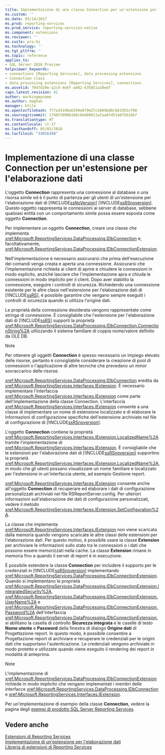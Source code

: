 ```yaml
---
title: Implementazione di una classe Connection per un'estensione per l'elaborazione dati | Microsoft Docs
ms.custom: ''
ms.date: 03/14/2017
ms.prod: reporting-services
ms.prod_service: reporting-services-native
ms.component: extensions
ms.reviewer: ''
ms.suite: pro-bi
ms.technology: ''
ms.tgt_pltfrm: ''
ms.topic: reference
applies_to:
- SQL Server 2016 Preview
helpviewer_keywords:
- connections [Reporting Services], data processing extensions
- Connection class
- data processing extensions [Reporting Services], connections
ms.assetid: 7047d29e-a2c9-4e6f-ad02-635851a38ed7
caps.latest.revision: 42
author: markingmyname
ms.author: maghan
manager: kfile
ms.openlocfilehash: f77a34196a6299e07942fc5809b80cb81955cf08
ms.sourcegitcommit: 1740f3090b168c0e809611a7aa6fd514075616bf
ms.translationtype: HT
ms.contentlocale: it-IT
ms.lasthandoff: 05/03/2018
ms.locfileid: "33016348"
---
```

# <a name="implementing-a-connection-class-for-a-data-processing-extension"></a>Implementazione di una classe Connection per un'estensione per l'elaborazione dati
  L'oggetto **Connection** rappresenta una connessione al database o una risorsa simile ed è il punto di partenza per gli utenti di un'estensione per l'elaborazione dati di [!INCLUDE[ssNoVersion](../../../includes/ssnoversion-md.md)] [!INCLUDE[ssRSnoversion](../../../includes/ssrsnoversion-md.md)]. Questo oggetto rappresenta le connessioni ai server di database, sebbene qualsiasi entità con un comportamento simile possa essere esposta come oggetto **Connection**.  
  
 Per implementare un oggetto **Connection**, creare una classe che implementa <xref:Microsoft.ReportingServices.DataProcessing.IDbConnection> e, facoltativamente, <xref:Microsoft.ReportingServices.DataProcessing.IDbConnectionExtension>.  
  
 Nell'implementazione è necessario assicurarsi che prima dell'esecuzione dei comandi venga creata e aperta una connessione. Assicurarsi che l'implementazione richieda ai client di aprire e chiudere le connessioni in modo esplicito, anziché lasciare che l'implementazione apra e chiuda le connessioni in modo implicito per il client. Dopo aver stabilito la connessione, eseguire i controlli di sicurezza. Richiedendo una connessione esistente per le altre classi nell'estensione per l'elaborazione dati di [!INCLUDE[ssRS](../../../includes/ssrs-md.md)], è possibile garantire che vengano sempre eseguiti i controlli di sicurezza quando si utilizza l'origine dati.  
  
 Le proprietà della connessione desiderata vengono rappresentate come stringa di connessione. È consigliabile che l'estensione per l'elaborazione dati di [!INCLUDE[ssRS](../../../includes/ssrs-md.md)] supporti la proprietà <xref:Microsoft.ReportingServices.DataProcessing.IDbConnection.ConnectionString%2A> utilizzando il sistema familiare di coppia nome/valore definito da OLE DB.  
  
> [!NOTE]  
>  Per ottenere gli oggetti **Connection** è spesso necessario un impiego elevato delle risorse, pertanto è consigliabile considerare la creazione di pool di connessioni o l'applicazione di altre tecniche che prevedano un minor sovraccarico delle risorse.  
  
 <xref:Microsoft.ReportingServices.DataProcessing.IDbConnection> eredita da <xref:Microsoft.ReportingServices.Interfaces.IExtension>. È necessario implementare l'interfaccia <xref:Microsoft.ReportingServices.Interfaces.IExtension> come parte dell'implementazione della classe Connection. L'interfaccia <xref:Microsoft.ReportingServices.Interfaces.IExtension> consente a una classe di implementare un nome di estensione localizzato e di elaborare le informazioni di configurazione specifiche dell'estensione archiviate nel file di configurazione di [!INCLUDE[ssRSnoversion](../../../includes/ssrsnoversion-md.md)].  
  
 L'oggetto **Connection** contiene la proprietà <xref:Microsoft.ReportingServices.Interfaces.IExtension.LocalizedName%2A> tramite l'implementazione di <xref:Microsoft.ReportingServices.Interfaces.IExtension>. È consigliabile che le estensioni per l'elaborazione dati di [!INCLUDE[ssRSnoversion](../../../includes/ssrsnoversion-md.md)] supportino la proprietà <xref:Microsoft.ReportingServices.Interfaces.IExtension.LocalizedName%2A>, in modo che gli utenti possano visualizzare un nome familiare e localizzato per l'estensione in un'interfaccia utente, ad esempio Gestione report.  
  
 <xref:Microsoft.ReportingServices.Interfaces.IExtension> consente anche all'oggetto **Connection** di recuperare ed elaborare i dati di configurazione personalizzati archiviati nel file RSReportServer.config. Per ulteriori informazioni sull'elaborazione dei dati di configurazione personalizzati, vedere il metodo <xref:Microsoft.ReportingServices.Interfaces.IExtension.SetConfiguration%2A>.  
  
 La classe che implementa <xref:Microsoft.ReportingServices.Interfaces.IExtension> non viene scaricata dalla memoria quando vengono scaricate le altre classi delle estensioni per l'elaborazione dati. Per questo motivo, è possibile usare la classe **Extension** per archiviare le informazioni sullo stato tra le connessioni o i dati che possono essere memorizzati nella cache. La classe **Extension** rimane in memoria fino a quando il server di report è in esecuzione.  
  
 È possibile estendere la classe **Connection** per includere il supporto per le credenziali in [!INCLUDE[ssRSnoversion](../../../includes/ssrsnoversion-md.md)] implementando <xref:Microsoft.ReportingServices.DataProcessing.IDbConnectionExtension>. Quando si implementano le proprietà <xref:Microsoft.ReportingServices.DataProcessing.IDbConnectionExtension.IntegratedSecurity%2A>, <xref:Microsoft.ReportingServices.DataProcessing.IDbConnectionExtension.UserName%2A> e <xref:Microsoft.ReportingServices.DataProcessing.IDbConnectionExtension.Password%2A> dell'interfaccia <xref:Microsoft.ReportingServices.DataProcessing.IDbConnectionExtension>, si abilitano la casella di controllo **Sicurezza integrata** e le caselle di testo **Nome utente** e **Password** della finestra di dialogo **Origine dati** di Progettazione report. In questo modo, è possibile consentire a Progettazione report di archiviare e recuperare le credenziali per le origini dati che supportano l'autenticazione. Le credenziali vengono archiviate in modo protetto e utilizzate quando viene eseguito il rendering dei report in modalità di anteprima.  
  
> [!NOTE]  
>  L'implementazione di <xref:Microsoft.ReportingServices.DataProcessing.IDbConnectionExtension> richiede in modo implicito che vengano implementati i membri delle interfacce <xref:Microsoft.ReportingServices.DataProcessing.IDbConnection> e <xref:Microsoft.ReportingServices.Interfaces.IExtension>.  
>   
>  Per un'implementazione di esempio della classe **Connection**, vedere la pagina degli [esempi di prodotto SQL Server Reporting Services](http://go.microsoft.com/fwlink/?LinkId=177889).  
  
## <a name="see-also"></a>Vedere anche  
 [Estensioni di Reporting Services](../../../reporting-services/extensions/reporting-services-extensions.md)   
 [Implementazione di un'estensione per l'elaborazione dati](../../../reporting-services/extensions/data-processing/implementing-a-data-processing-extension.md)   
 [Libreria di estensioni di Reporting Services](../../../reporting-services/extensions/reporting-services-extension-library.md)  
  
  
